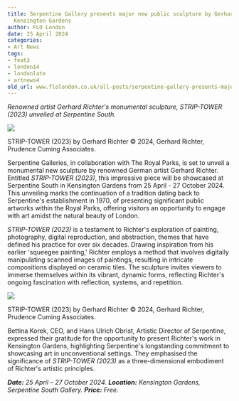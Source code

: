 ```yaml
---
title: Serpentine Gallery presents major new public sculpture by Gerhard Richter in
  Kensington Gardens
author: FLO London
date: 25 April 2024
categories:
- Art News
tags:
- feat3
- london14
- londonlate
- artnews4
old_url: www.flolondon.co.uk/all-posts/serpentine-gallery-presents-major-new-public-sculpture-by-gerhard-richters-in-kensington-gardens.html
---
```


*Renowned artist Gerhard Richter's monumental sculpture, STRIP-TOWER (2023) unveiled at Serpentine South.*

![](https://images.squarespace-cdn.com/content/v1/5c9534c4af4683461d462c6b/fff10cd1-7c03-45ed-b2a3-7f9da6b9fb96/STRIP-TOWER+%282023%29+by+Gerhard+Richter+%C2%A9+2024%2C+Gerhard+Richter%2C+Prudence+Cuming+Associates+.png)

STRIP-TOWER (2023) by Gerhard Richter © 2024, Gerhard Richter, Prudence Cuming Associates.

Serpentine Galleries, in collaboration with The Royal Parks, is set to unveil a monumental new sculpture by renowned German artist Gerhard Richter. Entitled *STRIP-TOWER (2023)*, this impressive piece will be showcased at Serpentine South in Kensington Gardens from 25 April - 27 October 2024. This unveiling marks the continuation of a tradition dating back to Serpentine's establishment in 1970, of presenting significant public artworks within the Royal Parks, offering visitors an opportunity to engage with art amidst the natural beauty of London.

*STRIP-TOWER (2023)* is a testament to Richter's exploration of painting, photography, digital reproduction, and abstraction, themes that have defined his practice for over six decades. Drawing inspiration from his earlier 'squeegee painting,' Richter employs a method that involves digitally manipulating scanned images of paintings, resulting in intricate compositions displayed on ceramic tiles. The sculpture invites viewers to immerse themselves within its vibrant, dynamic forms, reflecting Richter's ongoing fascination with reflection, systems, and repetition.

![](https://images.squarespace-cdn.com/content/v1/5c9534c4af4683461d462c6b/4ce03372-5946-4589-9c99-edf4d8893f72/STRIP-TOWER+%282023%29+by+Gerhard+Richter+%C2%A9+2024%2C+Gerhard+Richter%2C+Prudence+Cuming+Associates.jpg)

STRIP-TOWER (2023) by Gerhard Richter © 2024, Gerhard Richter, Prudence Cuming Associates.

Bettina Korek, CEO, and Hans Ulrich Obrist, Artistic Director of Serpentine, expressed their gratitude for the opportunity to present Richter's work in Kensington Gardens, highlighting Serpentine's longstanding commitment to showcasing art in unconventional settings. They emphasised the significance of *STRIP-TOWER (2023)* as a three-dimensional embodiment of Richter's artistic principles.

***Date:*** *25 April – 27 October 2024.* ***Location:*** *Kensington Gardens, Serpentine South Gallery.* ***Price:*** *Free.*